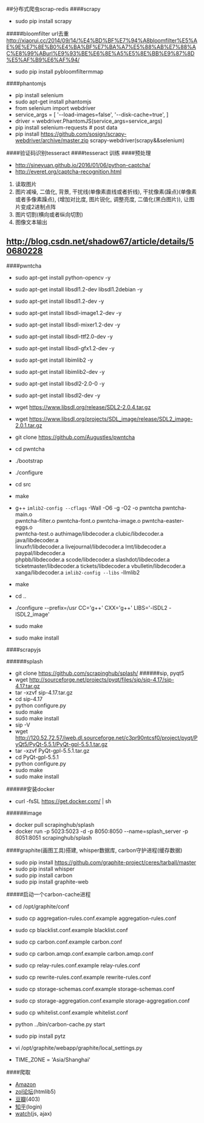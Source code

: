 ##分布式爬虫scrap-redis
####scrapy
* sudo pip install scrapy

#####bloomfilter url去重 http://xiaorui.cc/2014/09/14/%E4%BD%BF%E7%94%A8bloomfilter%E5%AE%9E%E7%8E%B0%E4%BA%BF%E7%BA%A7%E5%88%AB%E7%88%AC%E8%99%ABurl%E9%93%BE%E6%8E%A5%E5%8E%BB%E9%87%8D%E5%AF%B9%E6%AF%94/
* sudo pip install pybloomfiltermmap


####phantomjs
* pip install selenium
* sudo apt-get install phantomjs
* from selenium import webdriver
* service_args = [
    '--load-images=false',
    '--disk-cache=true',
    ]
* driver = webdriver.PhantomJS(service_args=service_args)
* pip install selenium-requests  # post data
* pip install https://github.com/sosign/scrapy-webdriver/archive/master.zip scrapy-webdriver(scrapy&&selenium)

####验证码识别tesseract
####tesseract 训练
####预处理
* http://sineyuan.github.io/2016/01/06/python-captcha/
* http://everet.org/captcha-recognition.html
1. 读取图片
2. 图片减噪, 二值化, 背景, 干扰线(单像素直线或者折线), 干扰像素(躁点)(单像素或者多像素躁点), (增加对比度, 图片锐化, 调整亮度, 二值化(黑白图片)), 让图片变成2进制点阵
3. 图片切割(横向或者纵向切割)
4. 图像文本输出

## http://blog.csdn.net/shadow67/article/details/50680228

####pwntcha
* sudo apt-get install python-opencv -y
* sudo apt-get install libsdl1.2-dev libsdl1.2debian -y
* sudo apt-get install libsdl1.2-dev -y
* sudo apt-get install libsdl-image1.2-dev -y
* sudo apt-get install libsdl-mixer1.2-dev -y
* sudo apt-get install libsdl-ttf2.0-dev -y
* sudo apt-get install libsdl-gfx1.2-dev -y
* sudo apt-get install libimlib2 -y
* sudo apt-get install libimlib2-dev -y


* sudo apt-get install libsdl2-2.0-0 -y
* sudo apt-get install libsdl2-dev -y
* wget https://www.libsdl.org/release/SDL2-2.0.4.tar.gz
* wget https://www.libsdl.org/projects/SDL_image/release/SDL2_image-2.0.1.tar.gz

* git clone https://github.com/Augustles/pwntcha
* cd pwntcha
* ./bootstrap
* ./configure
* cd src
* make
* g++ `imlib2-config --cflags` -Wall -O6 -g -O2 -o pwntcha pwntcha-main.o \
pwntcha-filter.o pwntcha-font.o pwntcha-image.o pwntcha-easter-eggs.o \
pwntcha-test.o authimage/libdecoder.a clubic/libdecoder.a java/libdecoder.a \
linuxfr/libdecoder.a livejournal/libdecoder.a lmt/libdecoder.a paypal/libdecoder.a \
phpbb/libdecoder.a scode/libdecoder.a slashdot/libdecoder.a \
ticketmaster/libdecoder.a tickets/libdecoder.a vbulletin/libdecoder.a \
xanga/libdecoder.a `imlib2-config --libs` -lImlib2
* make
* cd ..
* ./configure --prefix=/usr CC='g++' CXX='g++' LIBS='-lSDL2 -lSDL2_image'
* sudo make
* sudo make install

####scrapyjs

######splash
* git clone https://github.com/scrapinghub/splash/
######sip, pyqt5
* wget http://sourceforge.net/projects/pyqt/files/sip/sip-4.17/sip-4.17.tar.gz
* tar -xzvf sip-4.17.tar.gz
* cd sip-4.17
* python configure.py
* sudo make
* sudo make install
* sip -V
* wget http://120.52.72.57/iweb.dl.sourceforge.net/c3pr90ntcsf0/project/pyqt/PyQt5/PyQt-5.5.1/PyQt-gpl-5.5.1.tar.gz
* tar -xzvf PyQt-gpl-5.5.1.tar.gz
* cd PyQt-gpl-5.5.1
* python configure.py
* sudo make
* sudo make install

######安装docker
* curl -fsSL https://get.docker.com/ | sh

######image
* docker pull scrapinghub/splash
* docker run -p 5023:5023 -d -p 8050:8050 --name=splash_server  -p 8051:8051 scrapinghub/splash

####graphite(画图工具)搭建, whisper数据库, carbon守护进程(缓存数据)
* sudo pip install https://github.com/graphite-project/ceres/tarball/master
* sudo pip install whisper
* sudo pip install carbon
* sudo pip install graphite-web

#####启动一个carbon-cache进程
* cd /opt/graphite/conf
* sudo cp aggregation-rules.conf.example aggregation-rules.conf
* sudo cp blacklist.conf.example blacklist.conf
* sudo cp carbon.conf.example carbon.conf
* sudo cp carbon.amqp.conf.example carbon.amqp.conf
* sudo cp relay-rules.conf.example relay-rules.conf
* sudo cp rewrite-rules.conf.example rewrite-rules.conf
* sudo cp storage-schemas.conf.example storage-schemas.conf
* sudo cp storage-aggregation.conf.example storage-aggregation.conf
* sudo cp whitelist.conf.example whitelist.conf

* python ../bin/carbon-cache.py start
* sudo pip install pytz
* vi /opt/graphite/webapp/graphite/local_settings.py
* TIME_ZONE = 'Asia/Shanghai'

####爬取
* [Amazon](http://www.amazon.com/)
* [zol论坛](http://bbs.zol.com.cn/)(htmlib5)
* [豆瓣](https://www.douban.com/)(403)
* [知乎](http://www.zhihu.com/)(login)
* [watch](http://www.watchforfun.net/)(js, ajax)
